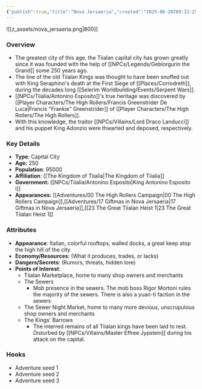 ```yaml
---
{"publish":true,"title":"Nova Jersaeria","created":"2025-06-20T09:32:25.000-04:00","modified":"2025-10-22T09:19:25.547-04:00","published":"2025-10-22T09:19:25.547-04:00","cssclasses":"","Type":["Capital City"],"Age (years)":250,"Population":95000,"Affiliation":["[[The Kingdom of Tiialia]]"],"Government":"[[Antonino Esposito|King Antonino Esposito I]]","Appearances":["[[00 The High Rollers Campaign]]","[[17 Giftmas in Nova Jersaeria]]","[[23 The Great Tiialan Heist 1]]"],"marker":{"mapName":"InteractiveMap","x":1095,"y":100,"icon":"mdi:map-marker-outline","colour":"green"},"Authors":["Jordan"]}
---
```


![[z_assets/nova_jersaeria.png|800]]

### Overview
- The greatest city of this age, the Tiialan capital city has grown greatly since it was founded with the help of [[NPCs/Legends/Geblorgurin the Grand]] some 250 years ago.
- The line of the old Tiialan Kings was thought to have been snuffed out with King Seraphino's death at the First Siege of [[Places/Corrodreth]], during the decades long [[Selerim Worldbuilding/Events/Serpent Wars]]. 
- [[NPCs/Tiialia/Antonino Esposito]]'s true heritage was discovered by [[Player Characters/The High Rollers/Francis Greenstrider De Luca\|Francis "Frankie" Greenstrider]] of [[Player Characters/The High Rollers/The High Rollers]]. 
- With this knowledge, the traitor [[NPCs/Villains/Lord Draco Landucci]] and his puppet King Adonzio were thwarted and deposed, respectively.

### Key Details
- **Type**: Capital City
- **Age:** 250
- **Population**: 95000
- **Affiliation**: [[The Kingdom of Tiialia\|The Kingdom of Tiialia]]
- **Government:** [[NPCs/Tiialia/Antonino Esposito\|King Antonino Esposito I]]
- **Appearances:**  [[Adventures/00 The High Rollers Campaign\|00 The High Rollers Campaign]],[[Adventures/17 Giftmas in Nova Jersaeria\|17 Giftmas in Nova Jersaeria]],[[23 The Great Tiialan Heist 1\|23 The Great Tiialan Heist 1]]

### Attributes
- **Appearance**: Italian, colorful rooftops, walled docks, a great keep atop the high hill of the city
- **Economy/Resources**: (What it produces, trades, or lacks)
- **Dangers/Secrets**: (Rumors, threats, hidden lore)
- **Points of Interest**:
	- Tiialan Marketplace, home to many shop owners and merchants
	- The Sewers 
		- Mob presence in the sewers. The mob boss Rigor Mortoni rules the majority of the sewers. There is also a yuan-ti faction in the sewers
	- The Sewer Night Market, home to many more devious, unscrupulous shop owners and merchants
	- The Kings' Barrows 
		- The interred remains of all Tiialan kings have been laid to rest. Disturbed by [[NPCs/Villains/Master Effree Jypstein]] during his attack on the capital.

### Hooks
- Adventure seed 1
- Adventure seed 2
- Adventure seed 3